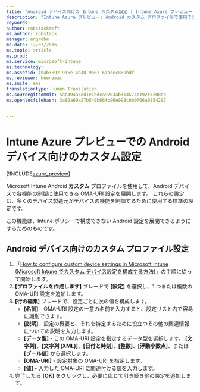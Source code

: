 ```yaml
---
title: "Android デバイス向けの Intune カスタム設定 | Intune Azure プレビュー | Microsoft Docs"
description: "Intune Azure プレビュー: Android カスタム プロファイルで使用できる設定について説明します。"
keywords: 
author: robstackmsft
ms.author: robstack
manager: angrobe
ms.date: 12/07/2016
ms.topic: article
ms.prod: 
ms.service: microsoft-intune
ms.technology: 
ms.assetid: 494b3892-916e-4b40-9b67-61adec889bdf
ms.reviewer: heenamac
ms.suite: ems
translationtype: Human Translation
ms.sourcegitcommit: 5ab494a3dd1e1bdea9703ab314574b192c5208ee
ms.openlocfilehash: 3a80a69a27b540b66fb96e098c0b0f66a0854297


---
```


# <a name="custom-settings-for-android-devices-in-intune-azure-preview"></a>Intune Azure プレビューでの Android デバイス向けのカスタム設定

[!INCLUDE[azure_preview](../includes/azure_preview.md)]

Microsoft Intune Android **カスタム** プロファイルを使用して、Android デバイスで各機能の制御に使用できる OMA-URI 設定を展開します。 これらの設定は、多くのデバイス製造元がデバイスの機能を制御するために使用する標準の設定です。

この機能は、Intune ポリシーで構成できない Android 設定を展開できるようにするためのものです。

## <a name="custom-profile-settings-for-android-devices"></a>Android デバイス向けのカスタム プロファイル設定

1. 「[How to configure custom device settings in Microsoft Intune (Microsoft Intune でカスタム デバイス設定を構成する方法)](how-to-configure-custom-settings.md)」の手順に従って開始します。
2. **[プロファイルを作成します]** ブレードで **[設定]** を選択し、1 つまたは複数の OMA-URI 設定を追加します。
3. **[行の編集]** ブレードで、設定ごとに次の値を構成します。
    - **[名前]** - OMA-URI 設定の一意の名前を入力すると、設定リスト内で容易に識別できます。
    - **[説明]** - 設定の概要と、それを特定するために役立つその他の関連情報についての説明を入力します。
    - **[データ型]** - この OMA-URI 設定を指定するデータ型を選択します。 **[文字列]**、**[文字列 (XML)]**、**[日付と時刻]**、**[整数]**、**[浮動小数点]**、または **[ブール値]** から選択します。
    - **[OMA-URI]** - 設定対象の OMA-URI を指定します。
    - **[値]** - 入力した OMA-URI に関連付ける値を入力します。
4. 完了したら **[OK]** をクリックし、必要に応じて引き続き他の設定を追加します。



<!--HONumber=Feb17_HO1-->


